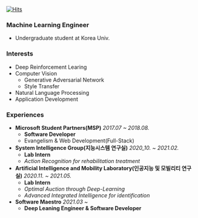 [![Hits](https://hits.seeyoufarm.com/api/count/incr/badge.svg?url=https%3A%2F%2Fgithub.com%2Flongshiine&count_bg=%2379C83D&title_bg=%23555555&icon=&icon_color=%23E7E7E7&title=hits&edge_flat=false)](https://hits.seeyoufarm.com)

### Machine Learning Engineer
- Undergraduate student at Korea Univ.

### Interests
- Deep Reinforcement Learing  
- Computer Vision  
    - Generative Adversarial Network  
    - Style Transfer
- Natural Language Processing  
- Application Development  

### Experiences
- **Microsoft Student Partners(MSP)** *2017.07 ~ 2018.08.*  
    - **Software Developer**
    - Evangelism & Web Development(Full-Stack)  
- **System Intelligence Group(지능시스템 연구실)** *2020_10. ~ 2021.02.*  
    - **Lab Intern**     
    - *Action Recognition for rehabilitation treatment*
- **Artificial Intelligence and Mobility Laboratory(인공지능 및 모빌리티 연구실)** *2020.11. ~ 2021.05.*  
    - **Lab Intern**
    - *Optimal Auction through Deep-Learning*
    - *Advanced Integrated Intelligence for identification*
- **Software Maestro** *2021.03 ~*  
    - **Deep Leaning Engineer & Software Developer**
    
